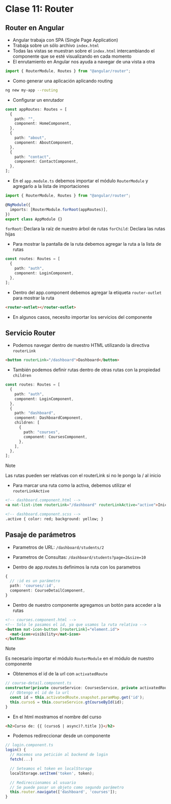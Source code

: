 # Clase 11: Router

## Router en Angular

- Angular trabaja con SPA (Single Page Application)
- Trabaja sobre un sólo archivo `index.html`
- Todas las vistas se muestran sobre el `index.html` intercambiando el componente que se esté visualizando en cada momento
- El enrutamiento en Angular nos ayuda a navegar de una vista a otra

```ts
import { RouterModule, Routes } from "@angular/router";
```

- Como generar una aplicación aplicando routing

```bash
ng new my-app --routing
```

- Configurar un enrutador

```ts
const appRoutes: Routes = [
  {
    path: "",
    component: HomeComponent,
  },
  {
    path: "about",
    component: AboutComponent,
  },
  {
    path: "contact",
    component: ContactComponent,
  },
];
```

- En el `app.module.ts` debemos importar el módulo `RouterModule` y agregarlo a la lista de importaciones

```ts
import { RouterModule, Routes } from "@angular/router";

@NgModule({
  imports: [RouterModule.forRoot(appRoutes)],
})
export class AppModule {}
```

`forRoot`: Declara la raíz de nuestro árbol de rutas
`forChild`: Declara las rutas hijas

- Para mostrar la pantalla de la ruta debemos agregar la ruta a la lista de rutas

```ts
const routes: Routes = [
  {
    path: "auth",
    component: LoginComponent,
  },
];
```

- Dentro del app.component debemos agregar la etiqueta `router-outlet` para mostrar la ruta

```html
<router-outlet></router-outlet>
```

- En algunos casos, necesito importar los servicios del componente

## Servicio Router

- Podemos navegar dentro de nuestro HTML utilizando la directiva `routerLink`

```html
<button routerLink="/dashboard">Dashboard</button>
```

- También podemos definir rutas dentro de otras rutas con la propiedad `children`

```ts
const routes: Routes = [
  {
    path: "auth",
    component: LoginComponent,
  },
  {
    path: "dashboard",
    component: DashboardComponent,
    children: [
      {
        path: "courses",
        component: CoursesComponent,
      },
    ],
  },
];
```

> [!NOTE]
> Las rutas pueden ser relativas con el routerLink si no le pongo la / al inicio

- Para marcar una ruta como la activa, debemos utilizar el `routerLinkActive`

```html
<!-- dashboard.component.html -->
<a mat-list-item routerLink="/dashboard" routerLinkActive="active">Inicio</a>

<!-- dashboard.component.scss -->
.active { color: red; background: yellow; }
```

## Pasaje de parámetros

- Parametros de URL: `/dashboard/students/2`
- Parametros de Consultas: `/dashboard/students?page=2&size=10`

- Dentro de app.routes.ts definimos la ruta con los parametros

```ts
{
  // :id es un parámetro
  path: 'courses/:id',
  component: CourseDetailComponent,
}
```

- Dentro de nuestro componente agregamos un botón para acceder a la rutas

```html
<!-- courses.component.html -->
<!-- Solo le pasamos el id, ya que usamos la ruta relativa -->
<button mat-icon-button [routerLink]="element.id">
  <mat-icon>visibility</mat-icon>
</button>
```

> [!NOTE]
> Es necesario importar el módulo `RouterModule` en el módulo de nuestro componente

- Obtenemos el id de la url con `activatedRoute`

```ts
// course-detail.component.ts
constructor(private courseService: CoursesService, private activatedRoute: ActivatedRoute) {
  // Obtengo el id de la url
  const id = this.activatedRoute.snapshot.paramMap.get('id');
  this.curso$ = this.courseService.gtCourseById(id);
}
```

- En el html mostramos el nombre del curso

```html
<h2>Curso de: {{ (curso$ | async)?.title }}</h2>
```

- Podemos redireccionar desde un componente

```ts
// login.component.ts
login() {
  // Hacemos una petición al backend de login
  fetch(...)

  // Seteamos el token en localStorage
  localStorage.setItem('token', token);

  // Redireccionamos al usuario
  // Se puede pasar un objeto como segundo parámetro
  this.router.navigate(['dashboard', 'courses']);
}
```
